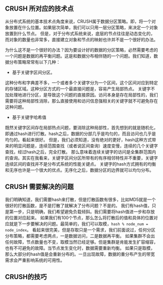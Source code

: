 ## CRUSH 所对应的技术点
从分布式系统的基本技术点角度来说，CRUSH属于数据分区策略。即，将一个对象放置在什么位置。如果层次简单，我们可以只用一层分区策略，来决定一个对象放置到什么节点。
但是，对于分布式系统来说，底层的节点往往是动态变化的，而对象的数量也非常多，直接建立对象和节点的映射也许并不是一个很好的办法。

为什么这不是一个很好的办法？因为要设计好的数据的分区策略，必然需要考虑的一个问题是数据的再平衡问题。这是和数据分布相伴随的一个问题。我们知道，数据分布策略常常有以下几种：

- 基于关键字区间分区。

这种分布和字典差不多，一个或者多个关键字分为一个区间，这个区间对应到特定的存储区域。这种分区方式的一个最直接问题是，容易产生局部热点。
关键字不加处理地进行分区，是导致这个问题的直接原因。访问本身是存在局部性的，我们需要将这种局部性消除，那么直接使用和访问信息强相关的关键字就不可避免存在这种问题。

- 基于关键字哈希值

既然关键字区间存在局部热点问题，要消除这种局部性，首先想到的就是随机化，即通过hash进行打散。hash之后，数据的分部几乎是均匀的，而且访问也几乎是均匀的。看起来很好。
但是，我们必须知道，没有绝对的更好，hash这种方式带来的明显问题是，连续范围查找（或者说区间查询）速度变慢，连续的几个关键字查找，经过hash之后，完全打散。
那么意味着连续关键字的访问是全集群范围内的查询。其实在我看来，关键字区间分区所带有的有序相邻特性并不重要，关键字连续区间的查找并不是分布式系统的性能关键点。
关键字的hash方式拥有的均衡和无序也许是一个很大的优点。无序化之后，数据分区的边界就可以均匀分布。

## CRUSH 需要解决的问题
我们明确知道，我们需要hash来打散，但是打散函数有很多，比如MD5就是一个很好的打散函数，是不是打散了就解决了分布问题？不是的。
我们有hash值，只是第一步，只是明确，我们希望避免负载倾斜。我们需要将hash值进一步和存放的位置对应起来。
如果我们有100个节点，那么怎么将打散后的值和具体的位置对应就是下一步要解决的问题。最简单的，我们可以取模，`hash % node_num = node_index`。
看起来很完美，但是存取只是一个需求，我们前面说过，任何分区分布策略，都需要考虑两点，一是数据访问，二是数据再平衡。
如果集群不会出任何故障，节点数量也不变，取模当然已经足够。但是集群是肯能发生扩容缩容，也有不可避免的故障。当节点发生变化时，数据需要重新均衡。
如果只是取模，那么大部分的hash值是会重新分布的。一旦出现故障，数据的重分布产生的带宽需求会严重影响系统的可用性。

## CRUSH的技巧

